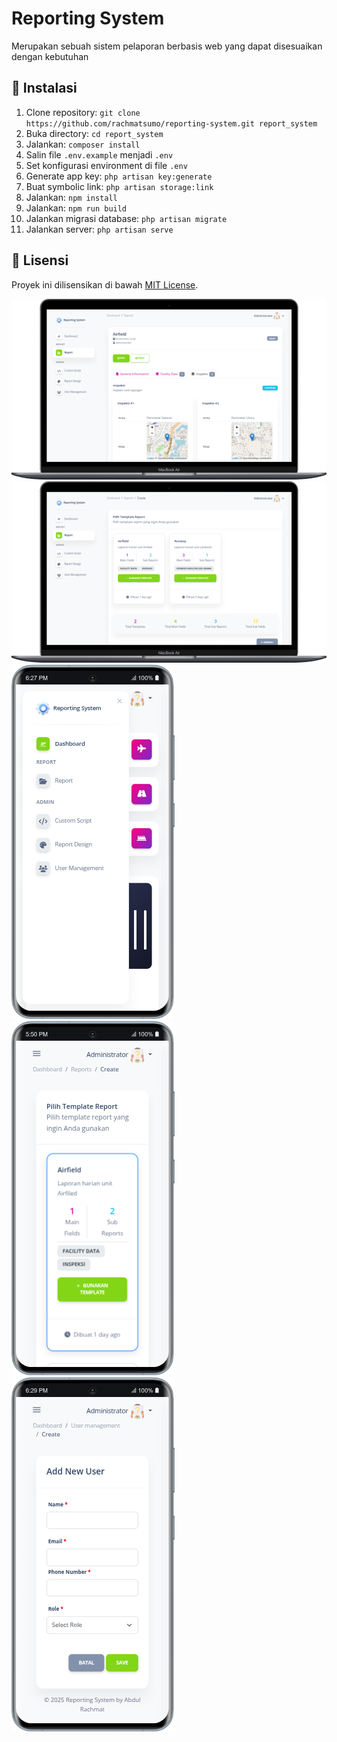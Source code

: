 # Reporting System

<p>Merupakan sebuah sistem pelaporan berbasis web yang dapat disesuaikan dengan kebutuhan</p>

<h2>🚀 Instalasi</h2>
<ol>
    <li>Clone repository: <code>git clone https://github.com/rachmatsumo/reporting-system.git report_system</code></li>
    <li>Buka directory: <code>cd report_system</code></li>
    <li>Jalankan: <code>composer install</code></li>
    <li>Salin file <code>.env.example</code> menjadi <code>.env</code></li>
    <li>Set konfigurasi environment di file <code>.env</code></li>
    <li>Generate app key: <code>php artisan key:generate</code></li>
    <li>Buat symbolic link: <code>php artisan storage:link</code></li>
    <li>Jalankan: <code>npm install</code></li>
    <li>Jalankan: <code>npm run build</code></li>
    <li>Jalankan migrasi database: <code>php artisan migrate</code></li> 
    <li>Jalankan server: <code>php artisan serve</code></li>
</ol>

<h2>📄 Lisensi</h2>
<p>Proyek ini dilisensikan di bawah <a href="LICENSE">MIT License</a>.</p>

![Create Report](screenshots/pic1.png)
![Template Report](screenshots/pic2.png)
![Menu](screenshots/pic3.png)
![Create Report Mobile View](screenshots/pic4.png)
![New User](screenshots/pic5.png)
